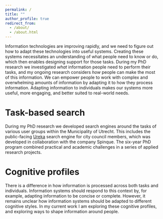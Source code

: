 ```yaml
---
permalink: /
title: ""
author_profile: true
redirect_from: 
  - /about/
  - /about.html
---
```





Information technologies are improving rapidly, and we need to figure out how to adapt these technologies into useful systems. Creating these systems necessitates an understanding of what people need to know or do, which then enables designing support for those tasks. During my PhD research we investigated _what_ information people need to perform their tasks, and my ongoing research considers _how_ people can make the most of this information. We can empower people to work with complex and overwhelming amounts of information by adapting it to how they process information. Adapting information to individuals makes our systems more useful, more engaging, and better suited to real-world needs.



# Task-based search
During my PhD research we developed search engines around the tasks of various user groups within the Municipality of Utrecht. This includes the public-facing [Ureka](https://ureka.utrecht.nl) search engine for city council members, which was developed in collaboration with the company Spinque. The six-year PhD program combined practical and academic challenges in a series of applied research projects.


# Cognitive profiles
There is a difference in how information is processed across both tasks and individuals. Information systems should respond to this context by, for example, adapting information to be concise or complete. However, it remains unclear how information systems should be adapted to different cognitive styles. In my current work I am exploring these cognitive profiles, and exploring ways to shape information around people.
